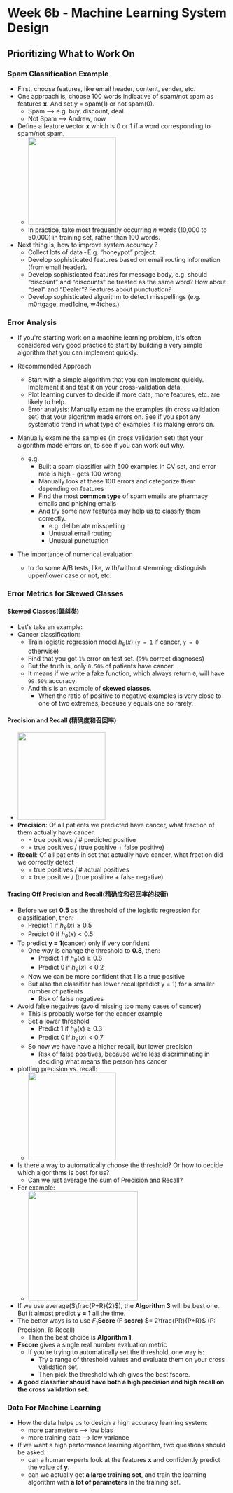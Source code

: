 # Week 6b - Machine Learning System Design

## Prioritizing What to Work On

### Spam Classification Example

* First, choose features, like email header, content, sender, etc.
* One approach is, choose 100 words indicative of spam/not spam as features **x**. And set y = spam(1) or not spam(0).
    * Spam --> e.g. buy, discount, deal
    * Not Spam --> Andrew, now
* Define a feature vector **x** which is 0 or 1 if a word corresponding to spam/not spam.
    * <img src="https://i.imgur.com/wvkELIe.jpg" style="width:200px" />
    * In practice, take most frequently occurring $n$ words (10,000 to 50,000) in training set, rather than 100 words.
* Next thing is, how to improve system accuracy ?
    * Collect lots of data
        ‐ E.g. “honeypot” project.
    * Develop sophisticated features based on email routing information (from email header).
    * Develop sophisticated features for message body, e.g. should “discount” and “discounts” be treated as the same word? How about “deal” and “Dealer”? Features about punctuation?
    * Develop sophisticated algorithm to detect misspellings (e.g. m0rtgage, med1cine, w4tches.)

### Error Analysis

* If you're starting work on a machine learning problem, it's often considered very good practice to start by building a very simple algorithm that you can implement quickly.

* Recommended Approach
    * Start with a simple algorithm that you can implement quickly. Implement it and test it on your cross-validation data.
    * Plot learning curves to decide if more data, more features, etc. are likely to help.
    * Error analysis: Manually examine the examples (in cross validation set) that your algorithm made errors on. See if you spot any systematic trend in what type of examples it is making errors on.

* Manually examine the samples (in cross validation set) that your algorithm made errors on, to see if you can work out why.
    * e.g.
        * Built a spam classifier with 500 examples in CV set, and error rate is high - gets 100 wrong
        * Manually look at these 100 errors and categorize them depending on features
        * Find the most **common type** of spam emails are pharmacy emails and phishing emails
        * And try some new features may help us to classify them correctly.
            * e.g. deliberate misspelling
            * Unusual email routing
            * Unusual punctuation
* The importance of numerical evaluation
    * to do some A/B tests, like, with/without stemming; distinguish upper/lower case or not, etc.

### Error Metrics for Skewed Classes

#### Skewed Classes(偏斜类)

* Let's take an example:
* Cancer classification:
    * Train logistic regression model $h_{\theta}(x)$.(`y = 1` if cancer, `y = 0` otherwise)
    * Find that you got `1%` error on test set. (`99%` correct diagnoses)
    * But the truth is, only `0.50%` of patients have cancer.
    * It means if we write a fake function, which always return `0`, will have `99.50%` accuracy.
    * And this is an example of **skewed classes**.
        * When the ratio of positive to negative examples is very close to one of two extremes, because y equals one so rarely.

#### Precision and Recall (精确度和召回率)

* <img src="https://i.imgur.com/onWJYGj.jpg" style="width:200px" />
* **Precision**: Of all patients we predicted have cancer, what fraction of them actually have cancer.
    * = true positives / # predicted positive
    * = true positives / (true positive + false positive)
* **Recall**: Of all patients in set that actually have cancer, what fraction did we correctly detect
    * = true positives / # actual positives
    * = true positive / (true positive + false negative)

#### Trading Off Precision and Recall(精确度和召回率的权衡)

* Before we set **0.5** as the threshold of the logistic regression for classification, then:
    * Predict 1 if $h_{\theta}(x) \ge 0.5$
    * Predict 0 if $h_{\theta}(x) < 0.5$
* To predict **y = 1**(cancer) only if very confident
    * One way is change the threshold to **0.8**, then:
        * Predict 1 if $h_{\theta}(x) \ge 0.8$
        * Predict 0 if $h_{\theta}(x) < 0.2$
    * Now we can be more confident that 1 is a true positive
    * But also the classifier has lower recall(predict y = 1) for a smaller number of patients
        * Risk of false negatives
* Avoid false negatives (avoid missing too many cases of cancer)
    * This is probably worse for the cancer example
    * Set a lower threshold
        * Predict 1 if $h_{\theta}(x) \ge 0.3$
        * Predict 0 if $h_{\theta}(x) < 0.7$
    * So now we have have a higher recall, but lower precision
        * Risk of false positives, because we're less discriminating in deciding what means the person has cancer
* plotting precision vs. recall:
    * <img src="https://i.imgur.com/xonc8FX.jpg" style="width:200px" />
* Is there a way to automatically choose the threshold? Or how to decide which algorithms is best for us?
    * Can we just average the sum of Precision and Recall?
* For example: 
    * <img src="https://i.imgur.com/gTbwyqk.jpg" style="width:250px" />
* If we use average($\frac{P+R}{2}$), the **Algorithm 3** will be best one. But it almost predict **y = 1** all the time.
* The better ways is to use $F_1$**Score (F score)** $= 2\frac{PR}{P+R}$ (P: Precision, R: Recall)
    * Then the best choice is **Algorithm 1**.
* **Fscore** gives a single real number evaluation metric
    * If you're trying to automatically set the threshold, one way is:
        * Try a range of threshold values and evaluate them on your cross validation set.
        * Then pick the threshold which gives the best fscore.
* **A good classifier should have both a high precision and high recall on the cross validation set.**

### Data For Machine Learning

* How the data helps us to design a high accuracy learning system:
    * more parameters --> low bias
    * more training data --> low variance
* If we want a high performance learning algorithm, two questions should be asked:
    * can a human experts look at the features **x** and confidently predict the value of **y**.
    * can we actually get **a large training set**, and train the learning algorithm with **a lot of parameters** in the training set.

